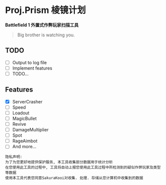 # Proj.Prism 棱镜计划
**Battlefield 1 外置式作弊玩家扫描工具**

> Big brother is watching you.

## TODO
- [ ] Output to log file
- [ ] Implement features
- [ ] TODO...

## Features
- [x] ServerCrasher
- [ ] Speed
- [ ] Loadout
- [ ] MagicBullet
- [ ] Revive
- [ ] DamageMultiplier
- [ ] Spot
- [ ] RageAimbot
- [ ] And more...

```
隐私声明: 
为了为您更好地提供保护服务, 本工具收集部分数据用于统计分析
在您使用此工具的过程中, 工具将自动上报您使用此工具过程中所检测到的疑似作弊玩家及类型等数据
使用本工具代表您同意SakuraKooi对收集. 处理. 存储从您计算机中收集到的数据
```
